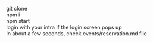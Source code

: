 git clone <br>
npm i <br>
npm start <br>
login with your intra if the login screen pops up <br>
In about a few seconds, check events/reservation.md file

